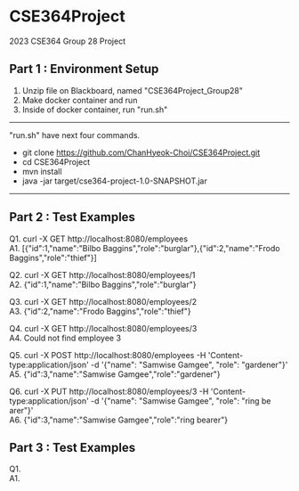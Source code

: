 # CSE364Project
2023 CSE364 Group 28 Project

## Part 1 : Environment Setup
1. Unzip file on Blackboard, named "CSE364Project_Group28"
2. Make docker container and run
3. Inside of docker container, run "run.sh"  
  
---
"run.sh" have next four commands.
* git clone https://github.com/ChanHyeok-Choi/CSE364Project.git
* cd CSE364Project
* mvn install
* java -jar target/cse364-project-1.0-SNAPSHOT.jar
---

## Part 2 : Test Examples
Q1. curl -X GET http://localhost:8080/employees  
A1. [{"id":1,"name":"Bilbo Baggins","role":"burglar"},{"id":2,"name":"Frodo Baggins","role":"thief"}]  
  
Q2. curl -X GET http://localhost:8080/employees/1  
A2. {"id":1,"name":"Bilbo Baggins","role":"burglar"}  
  
Q3. curl -X GET http://localhost:8080/employees/2  
A3. {"id":2,"name":"Frodo Baggins","role":"thief"}  
  
Q4. curl -X GET http://localhost:8080/employees/3  
A4. Could not find employee 3  
  
Q5. curl -X POST http://localhost:8080/employees -H 'Content-type:application/json' -d '{"name": "Samwise Gamgee", "role": "gardener"}'  
A5. {"id":3,"name":"Samwise Gamgee","role":"gardener"}  
  
Q6. curl -X PUT http://localhost:8080/employees/3 -H 'Content-type:application/json' -d '{"name": "Samwise Gamgee", "role": "ring be
arer"}'  
A6. {"id":3,"name":"Samwise Gamgee","role":"ring bearer"}  
  
## Part 3 : Test Examples
Q1.  
A1.  
